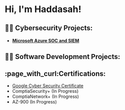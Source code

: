 <h1>Hi, I'm Haddasah! 

<h2>👨‍💻 Cybersecurity Projects:</h2>

* #### [Microsoft Azure SOC and SIEM](https://github.com/haddasah708/AzureSOC)

<h2>👨‍💻 Software Development Projects:</h2>

<h2>:page_with_curl:Certifications:</h2>

* [Google Cyber Security Certificate](https://drive.google.com/file/d/1Qo7oRavWT9S0l80_2RG6_-1gleK7gOl-/view?usp=sharing)
* ComptiaSecurity+ (In Progress)
* ComptiaNetwork+ (In Progress)
* AZ-900 (In Progress)

